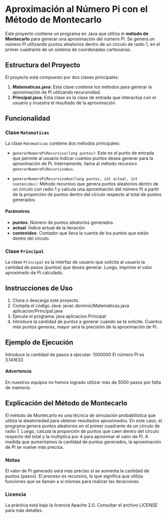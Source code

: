 # Aproximación al Número Pi con el Método de Montecarlo

Este proyecto contiene un programa en Java que utiliza el **método de Montecarlo** para generar una aproximación del número Pi. Se genera un número Pi utilizando puntos aleatorios dentro de un círculo de radio 1, en el primer cuadrante de un sistema de coordenadas cartesianas.

## Estructura del Proyecto

El proyecto está compuesto por dos clases principales:

1. **Matematicas.java**: Esta clase contiene los métodos para generar la aproximación de Pi utilizando recursividad.
2. **Principal.java**: Esta clase es la clase de entrada que interactúa con el usuario y muestra el resultado de la aproximación.

## Funcionalidad

### Clase `Matematicas`

La clase `Matematicas` contiene dos métodos principales:

- `generarNumeroPiRecursivo(long puntos)`: Este es el punto de entrada que permite al usuario indicar cuántos puntos desea generar para la aproximación de Pi. Internamente, llama al método recursivo `generarNumeroPiRecursivoAux`.

- `generarNumeroPiRecursivoAux(long puntos, int actual, int contenidos)`: Método recursivo que genera puntos aleatorios dentro de un círculo con radio 1 y calcula una aproximación del número Pi a partir de la proporción de puntos dentro del círculo respecto al total de puntos generados.

#### Parámetros
- **puntos**: Número de puntos aleatorios generados.
- **actual**: Índice actual de la iteración.
- **contenidos**: Contador que lleva la cuenta de los puntos que están dentro del círculo.

### Clase `Principal`

La clase `Principal` es la interfaz de usuario que solicita al usuario la cantidad de pasos (puntos) que desea generar. Luego, imprime el valor aproximado de Pi calculado.

## Instrucciones de Uso

1. Clona o descarga este proyecto.
2. Compila el código Java:
   javac dominio/Matematicas.java aplicacion/Principal.java
3. Ejecuta el programa: java aplicacion.Principal
4. Introduce la cantidad de puntos a generar cuando se te solicite. Cuantos más puntos generes, mayor será la precisión de la aproximación de Pi.

## Ejemplo de Ejecución

Introduce la cantidad de pasos a ejecutar: 1000000
El número PI es 3.141633

#### Advertencia
En nuestros equipos no hemos logrado utilizar más de 5000 pasos por falta de memoria.

## Explicación del Método de Montecarlo

El método de Montecarlo es una técnica de simulación probabilística que utiliza la aleatoriedad para obtener resultados aproximados. En este caso, el programa genera puntos aleatorios en el primer cuadrante de un círculo de radio 1. Luego, calcula la proporción de puntos que caen dentro del círculo respecto del total y la multiplica por 4 para aproximar el valor de Pi. A medida que aumentamos la cantidad de puntos generados, la aproximación de Pi se vuelve más precisa.

### Notas

El valor de Pi generado será más preciso si se aumenta la cantidad de puntos (pasos).
El proceso es recursivo, lo que significa que utiliza funciones que se llaman a sí mismas para realizar las iteraciones.

### Licencia

La práctica está bajo la licencia Apache 2.0. Consultar el archivo LICENSE para
más detalles.